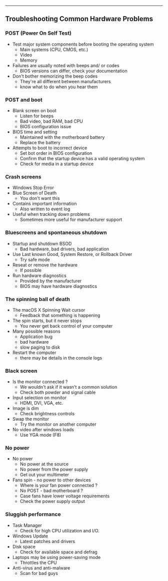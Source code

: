 
---

## Troubleshooting Common Hardware Problems

### POST (Power On Self Test)
- Test major system components before booting the operating system
	- Main systems (CPU, CMOS, etc.)
	- Video
	- Memory
- Failures are usually noted with beeps and/ or codes
	- BIOS versions can differ, check your documentation
- Don't bother memorizing the beep codes
	- They're all different between manufacturers
	- know what to do when you hear them

### POST and boot
- Blank screen on boot
	- Listen for beeps
	- Bad video, bad RAM, bad CPU
	- BIOS configuration issue
- BIOS time and setting
	- Maintained with the motherboard battery
	- Replace the battery
- Attempts to boot to incorrect device
	- Set bot order in BIOS configuration
	- Confirm that the startup device has a valid operating system
	- Check for media in a startup device

### Crash screens
- Windows Stop Error
- Blue Screen of Death
	- You don't want this
- Contains important information
	- Also written to event log
- Useful when tracking down problems
	- Sometimes more useful for manufacturer support

### Bluescreens and spontaneous shutdown
- Startup and shutdown BSOD
	- Bad hardware, bad drivers, bad application
- Use Last known Good, System Restore, or Rollback Driver
	- Try safe mode
- Reseat or remove the hardware
	- If possible
- Run hardware diagnostics
	- Provided by the manufacturer
	- BIOS may have hardware diagnostics

### The spinning ball of death
- The macOS X Spinning Wait cursor
	- Feedback that something is happening
- The spin starts, but it never stops
	- You never get back control of your computer
- Many possible reasons
	- Application bug
	- bad hardware
	- slow paging to disk
- Restart the computer
	- there may be details in the console logs

### Black screen
- Is the monitor connected ?
	- We wouldn't ask if it wasn't a common solution
	- Check both powder and signal cable
- Input selection on monitor
	- HDMI, DVI, VGA, etc.
- Image is dim
	- Check brightness controls
- Swap the monitor
	- Try the monitor on another computer
- No video after windows loads
	- Use YGA mode (F8)

### No power
- No power
	- No power at the source
	- No power from the power supply
	- Get out your multimeter
- Fans spin - no power to other devices
	- Where is your fan power connected ?
	- No POST - bad motherboard ?
	- Case fans have lower voltage requirements
	- Check the power supply output

### Sluggish performance
- Task Manager
	- Check for high CPU utilization and I/O.
- Windows Update
	- Latest patches and drivers
- Disk space
	- Check for available space and defrag
- Laptops may be using power-saving mode
	- Throttles the CPU
- Anti-virus and anti-malware
	- Scan for bad guys

### 